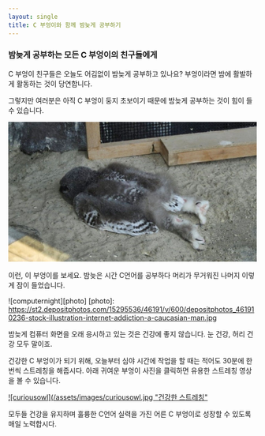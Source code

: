 ```yaml
---
layout: single
title: C 부엉이와 함께 밤늦게 공부하기
---
```

### 밤늦게 공부하는 모든 C 부엉이의 친구들에게

C 부엉이 친구들은 오늘도 어김없이 밤늦게 공부하고 있나요?
부엉이라면 밤에 활발하게 활동하는 것이 당연합니다.

그렇지만 여러분은 아직 C 부엉이 둥지 초보이기 때문에
밤늦게 공부하는 것이 힘이 들 수 있습니다.

![babyowl](/assets/images/babyowl.jpg)

이런, 이 부엉이를 보세요.
밤늦은 시간 C언어를 공부하다 머리가 무거워진 나머지
이렇게 잠이 들었습니다.

![computernight][photo]
[photo]: https://st2.depositphotos.com/15295536/46191/v/600/depositphotos_461910236-stock-illustration-internet-addiction-a-caucasian-man.jpg

밤늦게 컴퓨터 화면을 오래 응시하고 있는 것은 건강에 좋지 않습니다.
눈 건강, 허리 건강 모두 말이죠.

건강한 C 부엉이가 되기 위해,
오늘부터 심야 시간에 작업을 할 때는 적어도 30분에 한번씩 스트레칭을 해줍시다.
아래 귀여운 부엉이 사진을 클릭하면 유용한 스트레칭 영상을 볼 수 있습니다.

[![curiousowl](/assets/images/curiousowl.jpg "건강한 스트레칭"](https://www.youtube.com/watch?v=euBLyvbjIy0)

모두들 건강을 유지하며 훌륭한 C언어 실력을 가진
어른 C 부엉이로 성장할 수 있도록 매일 노력합시다.


